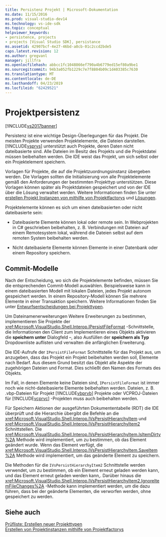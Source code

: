 ```yaml
---
title: Persistenz Projekt | Microsoft-Dokumentation
ms.date: 11/15/2016
ms.prod: visual-studio-dev14
ms.technology: vs-ide-sdk
ms.topic: conceptual
helpviewer_keywords:
- persistence, projects
- projects [Visual Studio SDK], persistance
ms.assetid: 42907bcf-4e27-46bd-a8cb-01c2ccd2bde5
caps.latest.revision: 12
ms.author: gregvanl
manager: jillfra
ms.openlocfilehash: abbcc1fc1048866ef790a4b6779ed15ef80a9be1
ms.sourcegitcommit: 94b3a052fb1229c7e7f8804b09c1d403385c7630
ms.translationtype: MT
ms.contentlocale: de-DE
ms.lasthandoff: 04/23/2019
ms.locfileid: "62429521"
---
```

# <a name="project-persistence"></a>Projektpersistenz
[!INCLUDE[vs2017banner](../../includes/vs2017banner.md)]

Persistenz ist eine wichtige Design-Überlegungen für das Projekt. Die meisten Projekte verwenden Projektelemente, die Dateien darstellen. [!INCLUDE[vsprvs](../../includes/vsprvs-md.md)] unterstützt auch Projekte, deren Daten nicht dateibasierte sind. Alle Dateien im Besitz des Projekts und die Projektdatei müssen beibehalten werden. Die IDE weist das Projekt, um sich selbst oder ein Projektelement speichern.  
  
 Vorlagen für Projekte, die auf die Projektzuordnungsinstanz übergeben werden. Die Vorlagen sollten die Initialisierung von alle Projektelemente gemäß den Anforderungen der bestimmten Projekttyp unterstützen. Diese Vorlagen können später als Projektdateien gespeichert und von der IDE über die Lösung verwaltet werden. Weitere Informationen finden Sie unter [erstellen Projekt Instanzen von mithilfe von Projektfactorys](../../extensibility/internals/creating-project-instances-by-using-project-factories.md) und [Lösungen](../../extensibility/internals/solutions-overview.md).  
  
 Projektelemente können es sich um einen dateibasierten oder nicht dateibasierte sein:  
  
- Dateibasierte Elemente können lokal oder remote sein. In Webprojekten in C# geschrieben beibehalten, z. B. Verbindungen mit Dateien auf einem Remotesystem lokal, während die Dateien selbst auf dem remoten System beibehalten werden.  
  
- Nicht dateibasierte Elemente können Elemente in einer Datenbank oder einem Repository speichern.  
  
## <a name="commit-models"></a>Commit-Modelle  
 Nach der Entscheidung, wo sich die Projektelemente befinden, müssen Sie die entsprechenden Commit-Modell auswählen. Beispielsweise kann in einem dateibasierten Modell mit lokalen Dateien, jedes Projekt autonom gespeichert werden. In einem Repository-Modell können Sie mehrere Elemente in einer Transaktion speichern. Weitere Informationen finden Sie unter [Entwurfsentscheidungen bei Projekttypen](../../extensibility/internals/project-type-design-decisions.md).  
  
 Um Dateinamenerweiterungen Weitere Erweiterungen zu bestimmen, implementieren Sie Projekte der <xref:Microsoft.VisualStudio.Shell.Interop.IPersistFileFormat> -Schnittstelle, die Informationen den Client zum Implementieren eines Objekts aktivieren die **speichern unter** Dialogfeld –, also Ausfüllen der **speichern als Typ**  Dropdownliste auflisten und verwalten die anfänglichen Erweiterung.  
  
 Die IDE-Aufrufe der `IPersistFileFormat` Schnittstelle für das Projekt aus, um anzugeben, dass das Projekt ein Projekt beibehalten werden soll, Elemente nach Bedarf. Aus diesem Grund besitzt das Objekt alle Aspekte der zugehörigen Dateien und Format. Dies schließt den Namen des Formats des Objekts.  
  
 Im Fall, in denen Elemente keine Dateien sind, `IPersistFileFormat` ist immer noch wie nicht-dateibasierte Elemente beibehalten werden. Dateien, z. B. .vbp-Dateien für Projekt [!INCLUDE[vbprvb](../../includes/vbprvb-md.md)] Projekte oder VCPROJ-Dateien für [!INCLUDE[vcprvc](../../includes/vcprvc-md.md)] -Projekten muss auch beibehalten werden.  
  
 Für Speichern Aktionen der ausgeführten Dokumententabelle (RDT) die IDE überprüft und die Hierarchie übergibt die Befehle an die <xref:Microsoft.VisualStudio.Shell.Interop.IVsPersistHierarchyItem> und <xref:Microsoft.VisualStudio.Shell.Interop.IVsPersistHierarchyItem2> Schnittstellen. Die <xref:Microsoft.VisualStudio.Shell.Interop.IVsPersistHierarchyItem.IsItemDirty%2A> Methode wird implementiert, um zu bestimmen, ob das Element geändert wurde. Wenn das Element verfügt, die <xref:Microsoft.VisualStudio.Shell.Interop.IVsPersistHierarchyItem.SaveItem%2A> Methode wird implementiert, um das geänderte Element zu speichern.  
  
 Die Methoden für die `IVsPersistHierarchyItem2` Schnittstelle werden verwendet, um zu bestimmen, ob ein Element erneut geladen werden kann, und das Element erneut geladen werden kann,. Darüber hinaus die <xref:Microsoft.VisualStudio.Shell.Interop.IVsPersistHierarchyItem2.IgnoreItemFileChanges%2A> -Methode kann implementiert werden, um die dazu führen, dass bei der geänderte Elementen, die verworfen werden, ohne gespeichert zu werden.  
  
## <a name="see-also"></a>Siehe auch  
 [Prüfliste: Erstellen neuer Projekttypen](../../extensibility/internals/checklist-creating-new-project-types.md)   
 [Erstellen von Projektinstanzen mithilfe von Projektfactorys](../../extensibility/internals/creating-project-instances-by-using-project-factories.md)
